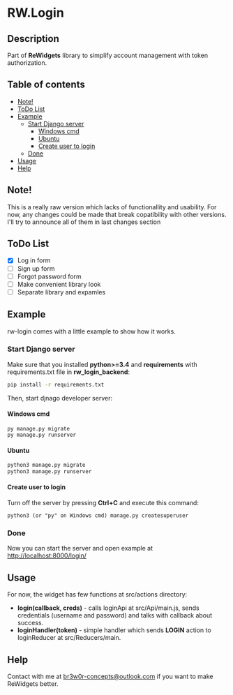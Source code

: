 # RW.Login
## Description
Part of **ReWidgets** library to simplify account management with token authorization.
## Table of contents
- [Note!](#note-)
- [ToDo List](#todo-list)
- [Example](#example)
  * [Start Django server](#start-django-server)
    + [Windows cmd](#windows-cmd)
    + [Ubuntu](#ubuntu)
    + [Create user to login](#create-user-to-login)
  * [Done](#done)
- [Usage](#usage)
- [Help](#help)
## Note!
This is a really raw version which lacks of functionallity and usability. For now, any changes could be made that break copatibility with other versions. I'll try to announce all of them in last changes section
## ToDo List
- [x] Log in form
- [ ] Sign up form
- [ ] Forgot password form
- [ ] Make convenient library look
- [ ] Separate library and expamles
## Example
rw-login comes with a little example to show how it works.
### Start Django server
Make sure that you installed **python>=3.4** and **requirements** with requirements.txt file in **rw_login_backend**:
```bash
pip install -r requirements.txt
```
Then, start djnago developer server:
#### Windows cmd
```
py manage.py migrate
py manage.py runserver
```
#### Ubuntu
```bash
python3 manage.py migrate
python3 manage.py runserver
```
#### Create user to login
Turn off the server by pressing **Ctrl+C** and execute this command:
```
python3 (or "py" on Windows cmd) manage.py createsuperuser
```
### Done
Now you can start the server and open example at [http://localhost:8000/login/](http://localhost:8000/login/)
## Usage
For now, the widget has few functions at src/actions directory:
- **login(callback, creds)** - calls loginApi at src/Api/main.js, sends credentials (username and password) and talks with callback about success.
- **loginHandler(token)** - simple handler which sends **LOGIN** action to loginReducer at src/Reducers/main.
## Help
Contact with me at <span style="color:blue">br3w0r-concepts@outlook.com</span> if you want to make ReWidgets better.
